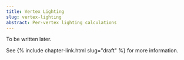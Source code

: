 ```yaml
---
title: Vertex Lighting
slug: vertex-lighting
abstract: Per-vertex lighting calculations
---
```


To be written later.

See {% include chapter-link.html slug="draft" %} for more information.